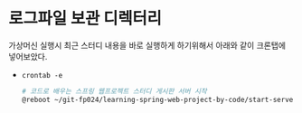 # 로그파일 보관 디렉터리

가상머신 실행시 최근 스터디 내용을 바로 실행하게 하기위해서 아래와 같이 크론탭에 넣어보았다.

* `crontab -e`
  ```bash
  # 코드로 배우는 스프링 웹프로젝트 스터디 게시판 서버 시작
  @reboot ~/git-fp024/learning-spring-web-project-by-code/start-server.sh
  ```
